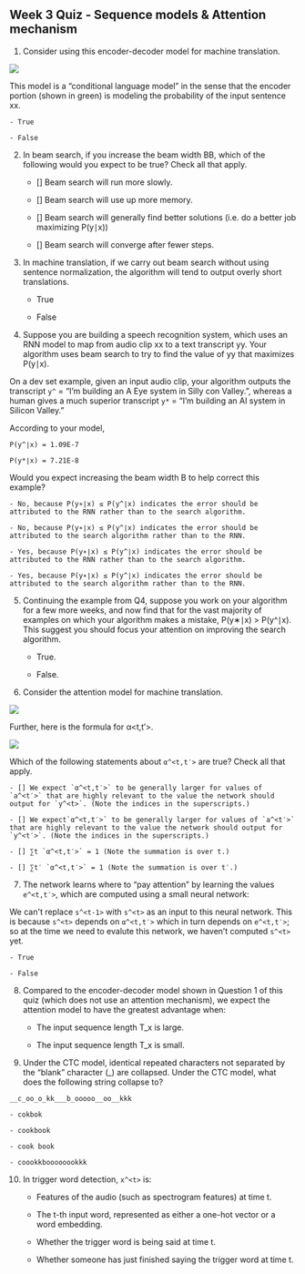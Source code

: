 ## Week 3 Quiz - Sequence models & Attention mechanism

1. Consider using this encoder-decoder model for machine translation.

![](https://d3c33hcgiwev3.cloudfront.net/imageAssetProxy.v1/qXy2GwVdEeirxApwydYI3g_563d74fd24e481f841070e81da7ee0aa_Screen-Shot-2018-01-29-at-5.33.03-PM.png?expiry=1528675200000&hmac=1HUzPixuYRmT5LZnYDLqjmnxqBGaXge3ALchFyCNDGU)

This model is a “conditional language model” in the sense that the encoder portion (shown in green) is modeling the probability of the input sentence xx.

    - True

    - False


2. In beam search, if you increase the beam width BB, which of the following would you expect to be true? Check all that apply.

    - [] Beam search will run more slowly.

    - [] Beam search will use up more memory.

    - [] Beam search will generally find better solutions (i.e. do a better job maximizing P(y∣x))

    - [] Beam search will converge after fewer steps.


3. In machine translation, if we carry out beam search without using sentence normalization, the algorithm will tend to output overly short translations.

    - True

    - False


4. Suppose you are building a speech recognition system, which uses an RNN model to map from audio clip xx to a text transcript yy. Your algorithm uses beam search to try to find the value of yy that maximizes P(y∣x).

On a dev set example, given an input audio clip, your algorithm outputs the transcript `y^` = “I’m building an A Eye system in Silly con Valley.”, whereas a human gives a much superior transcript `y*` = “I’m building an AI system in Silicon Valley.”

According to your model,

`P(y^∣x) = 1.09E-7`

`P(y*∣x) = 7.21E-8`

Would you expect increasing the beam width B to help correct this example?

    - No, because P(y∗∣x) ≤ P(y^∣x) indicates the error should be attributed to the RNN rather than to the search algorithm.

    - No, because P(y∗∣x) ≤ P(y^∣x) indicates the error should be attributed to the search algorithm rather than to the RNN.

    - Yes, because P(y∗∣x) ≤ P(y^∣x) indicates the error should be attributed to the RNN rather than to the search algorithm.

    - Yes, because P(y∗∣x) ≤ P(y^∣x) indicates the error should be attributed to the search algorithm rather than to the RNN.


5. Continuing the example from Q4, suppose you work on your algorithm for a few more weeks, and now find that for the vast majority of examples on which your algorithm makes a mistake, P(y∗∣x) >  P(y^∣x). This suggest you should focus your attention on improving the search algorithm.

    - True.

    - False.


6. Consider the attention model for machine translation.

![](https://d3c33hcgiwev3.cloudfront.net/imageAssetProxy.v1/ZdQLWgVeEei_ZQ6W1G11dA_5ea60f98993ef910d93aaf10c16c4cc9_Screen-Shot-2018-01-29-at-5.38.58-PM.png?expiry=1528675200000&hmac=XiS3DVSFi47PFpqJZ8A-ZCo9GgjLIbR-ZTWuyg6wkuk)

Further, here is the formula for α<t,t′>.

![](https://d3c33hcgiwev3.cloudfront.net/imageAssetProxy.v1/kBdw_AVeEeiIOArs7r1YtA_da38112b640e4901fbbf692a9e6611be_Screen-Shot-2018-01-29-at-5.39.03-PM.png?expiry=1528675200000&hmac=7LXDJZqd0o4cHSYcrDhQVbziMlq0v3xgJWh8kuhQeJY)

Which of the following statements about `α^<t,t′>` are true? Check all that apply.

    - [] We expect `α^<t,t′>` to be generally larger for values of `a^<t′>` that are highly relevant to the value the network should output for `y^<t>`. (Note the indices in the superscripts.)

    - [] We expect`α^<t,t′>` to be generally larger for values of `a^<t′>` that are highly relevant to the value the network should output for `y^<t′>`. (Note the indices in the superscripts.)

    - [] ∑t `α^<t,t′>` = 1 (Note the summation is over t.)

    - [] ∑t′ `α^<t,t′>` = 1 (Note the summation is over t′.)


7. The network learns where to “pay attention” by learning the values `e^<t,t′>`, which are computed using a small neural network:

We can't replace `s^<t-1>` with `s^<t>`  as an input to this neural network. This is because `s^<t>` depends on `α^<t,t′>` which in turn depends on `e^<t,t′>`; so at the time we need to evalute this network, we haven’t computed `s^<t>` yet.

    - True

    - False


8. Compared to the encoder-decoder model shown in Question 1 of this quiz (which does not use an attention mechanism), we expect the attention model to have the greatest advantage when:

    - The input sequence length T_x is large.

    - The input sequence length T_x is small.


9. Under the CTC model, identical repeated characters not separated by the “blank” character (_) are collapsed. Under the CTC model, what does the following string collapse to?

`__c_oo_o_kk___b_ooooo__oo__kkk`

    - cokbok

    - cookbook

    - cook book

    - coookkboooooookkk


10. In trigger word detection, `x^<t>` is:

    - Features of the audio (such as spectrogram features) at time t.

    - The t-th input word, represented as either a one-hot vector or a word embedding.

    - Whether the trigger word is being said at time t.

    - Whether someone has just finished saying the trigger word at time t.

